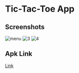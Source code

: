 
# Tic-Tac-Toe App

## Screenshots
![menu](https://user-images.githubusercontent.com/89211719/139533905-1b85da99-743d-4163-97d0-c1d45e309899.jpg)
![3](https://user-images.githubusercontent.com/89211719/139533908-d7e010d1-8f57-474d-8a66-dcc554fed3cb.jpg)
![4](https://user-images.githubusercontent.com/89211719/139533897-82b153c9-2f1f-4f7e-ad2a-4304ccdd5b77.jpg)



## Apk Link

[Link](https://drive.google.com/file/d/1Q7Mjhd_AZXoXmHrv2gVMfsxtCkWphNqg/view?usp=sharing)

